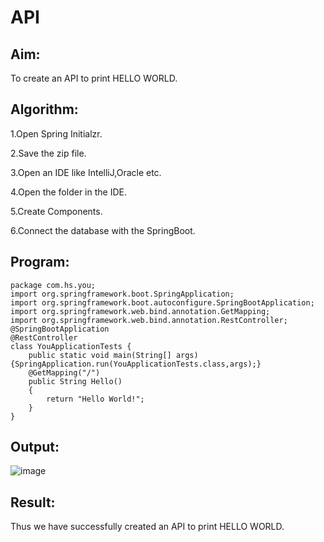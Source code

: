 # API

## Aim:

To create an API to print HELLO WORLD.

## Algorithm:

1.Open Spring Initialzr.

2.Save the zip file.

3.Open an IDE like IntelliJ,Oracle etc.

4.Open the folder in the IDE.

5.Create Components.

6.Connect the database with the SpringBoot.

## Program:
```
package com.hs.you;
import org.springframework.boot.SpringApplication;
import org.springframework.boot.autoconfigure.SpringBootApplication;
import org.springframework.web.bind.annotation.GetMapping;
import org.springframework.web.bind.annotation.RestController;
@SpringBootApplication
@RestController
class YouApplicationTests {
	public static void main(String[] args){SpringApplication.run(YouApplicationTests.class,args);}
	@GetMapping("/")
	public String Hello()
	{
		return "Hello World!";
	}
}

```
## Output:
![image](https://github.com/SaiDarshan2003/API/assets/94692595/50e44748-bef8-4d01-90cb-44cdef94cf2d)

## Result:

Thus we have successfully created an API to print HELLO WORLD.

